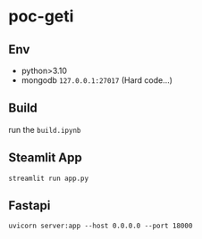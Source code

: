# poc-geti

## Env

- python>3.10
- mongodb `127.0.0.1:27017` (Hard code...)
## Build

run the `build.ipynb`

## Steamlit App
`streamlit run app.py`

## Fastapi
`uvicorn server:app --host 0.0.0.0 --port 18000`
